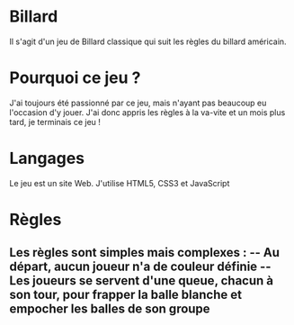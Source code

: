 # Billard
 Il s'agit d'un jeu de Billard classique qui suit les règles du billard américain.
# Pourquoi ce jeu ?
 J'ai toujours été passionné par ce jeu, mais n'ayant pas beaucoup eu l'occasion d'y jouer.
 J'ai donc appris les règles à la va-vite et un mois plus tard, je terminais ce jeu !
# Langages
 Le jeu est un site Web.
 J'utilise HTML5, CSS3 et JavaScript
# Règles
 Les règles sont simples mais complexes :
 -- Au départ, aucun joueur n'a de couleur définie
 -- Les joueurs se servent d'une queue, chacun à son tour, pour frapper la balle blanche et empocher les balles de son groupe
 -- 
